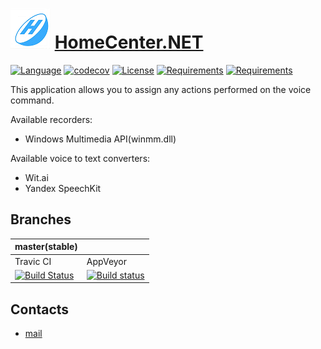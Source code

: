 # ![Logo](images/icon.png) [HomeCenter.NET](https://github.com/HavenDV/HomeCenter.NET) 
[![Language](https://img.shields.io/badge/language-C%23-blue.svg?style=flat-square)](https://github.com/HavenDV/HomeCenter.NET/search?l=C%23&o=desc&s=&type=Code) 
[![codecov](https://codecov.io/gh/HavenDV/HomeCenter.NET/branch/master/graph/badge.svg)](https://codecov.io/gh/HavenDV/HomeCenter.NET) 
[![License](https://img.shields.io/github/license/HavenDV/HomeCenter.NET.svg?label=License&maxAge=86400)](LICENSE.md) 
[![Requirements](https://img.shields.io/badge/Requirements-.NET%20Standard%201.0-blue.svg)](https://github.com/dotnet/standard/blob/master/docs/versions/netstandard1.0.md)
[![Requirements](https://img.shields.io/badge/Requirements-Visual%20Studio%202019%2016.5-blue.svg)](https://visualstudio.microsoft.com/ru/vs/community/)

This application allows you to assign any actions performed on the voice command.

Available recorders:
+ Windows Multimedia API(winmm.dll)

Available voice to text converters:
+ Wit.ai
+ Yandex SpeechKit

## Branches

| master(stable) |               |
|----------------|---------------|
|    Travic CI   |    AppVeyor   |  
| [![Build Status](https://api.travis-ci.org/HavenDV/HomeCenter.NET.svg?branch=master)](https://travis-ci.org/HavenDV/HomeCenter.NET) | [![Build status](https://ci.appveyor.com/api/projects/status/lmdn7ds44jy1hiwt/branch/master?svg=true)](https://ci.appveyor.com/project/HavenDV/homecenter-net/branch/master) |

## Contacts
* [mail](mailto:havendv@gmail.com)

